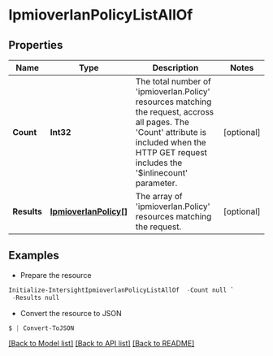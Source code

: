 # IpmioverlanPolicyListAllOf
## Properties

Name | Type | Description | Notes
------------ | ------------- | ------------- | -------------
**Count** | **Int32** | The total number of &#39;ipmioverlan.Policy&#39; resources matching the request, accross all pages. The &#39;Count&#39; attribute is included when the HTTP GET request includes the &#39;$inlinecount&#39; parameter. | [optional] 
**Results** | [**IpmioverlanPolicy[]**](IpmioverlanPolicy.md) | The array of &#39;ipmioverlan.Policy&#39; resources matching the request. | [optional] 

## Examples

- Prepare the resource
```powershell
Initialize-IntersightIpmioverlanPolicyListAllOf  -Count null `
 -Results null
```

- Convert the resource to JSON
```powershell
$ | Convert-ToJSON
```

[[Back to Model list]](../README.md#documentation-for-models) [[Back to API list]](../README.md#documentation-for-api-endpoints) [[Back to README]](../README.md)

